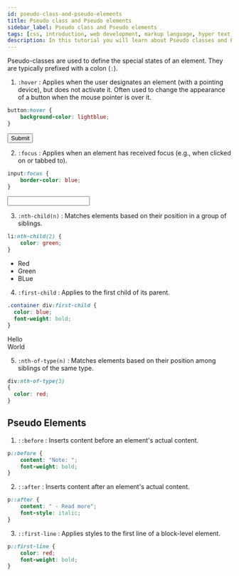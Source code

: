 ```yaml
---
id: pseudo-class-and-pseudo-elements
title: Pseudo class and Pseudo elements
sidebar_label: Pseudo class and Pseudo elements
tags: [css, introduction, web development, markup language, hyper text, web pages, career opportunities, personal growth, web-development, web design, web pages, websites, career opportunities, contribute to the web, stay relevant, express yourself, learn other technologies, have fun,pseudo classes,pseudo elements]
description: In this tutorial you will learn about Pseudo classes and Pseudo elements in CSS 
---
```


Pseudo-classes are used to define the special states of an element. They are typically prefixed with a colon (`:`).


1. `:hover` : Applies when the user designates an element (with a pointing device), but does not activate it. Often used to change the appearance of a button when the mouse pointer is over it.

```css
button:hover {
    background-color: lightblue;
}
```

<BrowserWindow url="http://127.0.0.1:5500/index.html">
<button type="submit">Submit</button>
    <style>{`
      button:hover {
        background-color: lightblue;
      }
    `}</style>
</BrowserWindow>


2. `:focus` : Applies when an element has received focus (e.g., when clicked on or tabbed to).

```css
input:focus {
    border-color: blue;
}
```

<BrowserWindow url="http://127.0.0.1:5500/index.html">
<input type="text" required/>
<style>
  {`input:focus {
    border-color: blue;
}`}
</style>
</BrowserWindow>

3. `:nth-child(n)` : Matches elements based on their position in a group of siblings.

```css
li:nth-child(2) {
    color: green;
}
```

<BrowserWindow url="http://127.0.0.1:5500/index.html">
<ul>
      <li>Red</li>
      <li>Green</li>
      <li>BLue</li>
</ul>
<style>
  {`
    li:nth-child(2) {
    color: green;
    }
 `}
</style>
</BrowserWindow>


4. `:first-child` : Applies to the first child of its parent.

```css
.container div:first-child {
  color: blue;
  font-weight: bold;
}
```

<BrowserWindow url="http://127.0.0.1:5500/index.html">
<div className="pseudo_container">
      <div>Hello</div>
      <div>World</div>
    </div>
  <style>
    {`.pseudo_container div:first-child {
      color: blue;
      font-weight: bold;
    }`}
  </style>
</BrowserWindow>

5. `:nth-of-type(n)` : Matches elements based on their position among siblings of the same type.

```css
div:nth-of-type(3)
{
  color: red;
}
```

## Pseudo Elements

1. `::before` : Inserts content before an element's actual content.

```css
p::before {
    content: "Note: ";
    font-weight: bold;
}
```

2. `::after` : Inserts content after an element's actual content.

```css
p::after {
    content: " - Read more";
    font-style: italic;
}
```

3. `::first-line` : Applies styles to the first line of a block-level element.

```css
p::first-line {
    color: red;
    font-weight: bold;
}
```
